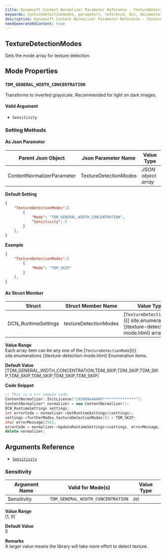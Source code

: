 ```yaml
---
title: Dynamsoft Content Normalizer Parameter Reference - TextureDetectionModes
keywords: texturedetectionmodes, parameters, reference, dcn, documentation
description: Dynamsoft Content Normalizer Parameter Reference - TextureDetectionModes
needGenerateH3Content: true
---
```



## TextureDetectionModes
Sets the mode array for texture detection. 

## Mode Properties

### `TDM_GENERAL_WIDTH_CONCENTRATION`
Transforms to inverted grayscale. Recommended for light on dark images.

#### Valid Argument
- `Sensitivity`


### Setting Methods
#### As Json Parameter

| Parent Json Object | Json Parameter Name | Value Type | 
| ------------------ | ------------------- | ---------- |
| ContentNormalizerParameter | TextureDetectionModes | *JSON object array* |

**Default Setting**   
```json
{
    "TextureDetectionModes":[
        {
            "Mode": "TDM_GENERAL_WIDTH_CONCENTRATION",
            "Sensitivity": 5
        }
    ],
}
```

**Example**  
```json
{
    "TextureDetectionModes":[
        {
            "Mode": "TDM_SKIP"
        }
    ],
}
```

#### As Struct Member

| Struct | Struct Member Name | Value Type | 
| ------ | ------------------ | ---------- |
| DCN_RuntimeSettings | textureDetectionModes | [`TextureDetectionMode`]({{ site.enumerations }}texture-detection-mode.html) array |

**Value Range**    
    Each array item can be any one of the [`TextureDetectionMode`]({{ site.enumerations }}texture-detection-mode.html) Enumeration items.

**Default Value**   
    [TDM_GENERAL_WIDTH_CONCENTRATION,TDM_SKIP,TDM_SKIP,TDM_SKIP,TDM_SKIP,TDM_SKIP,TDM_SKIP,TDM_SKIP]

**Code Snippet**  
```cpp
// This is a c++ sample code.
ContentNormalizer::InitLicense("t0260NwAAAHV***************");
ContentNormalizer* normalizer = new ContentNormalizer();
DCN_RuntimeSettings settings;
int errorCode = normalizer->GetRuntimeSettings(&settings);
settings->furtherModes.textureDetectionModes[0] = TDM_SKIP;
char errorMessage[256];
errorCode = normalizer->UpdateRuntimeSettings(&settings, errorMessage, 256);
delete normalizer;
```

## Arguments Reference
- [`Sensitivity`](#sensitivity)

### Sensitivity

| Argument Name | Valid for Mode(s) | Value Type | 
| ------------- | ----------------- | ---------- |
| Sensitivity | `TDM_GENERAL_WIDTH_CONCENTRATION` | *int* |

**Value Range**   
    [1, 9]

**Default Value**   
    5

**Remarks**  
A larger value means the library will take more effort to detect texture.

